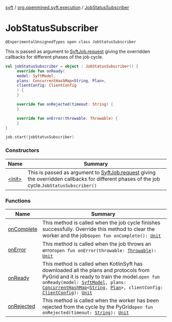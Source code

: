 [syft](../../index.md) / [org.openmined.syft.execution](../index.md) / [JobStatusSubscriber](./index.md)

# JobStatusSubscriber

`@ExperimentalUnsignedTypes open class JobStatusSubscriber`

This is passed as argument to [SyftJob.request](../-syft-job/request.md) giving the overridden callbacks for different phases of the job cycle.

``` kotlin
val jobStatusSubscriber = object : JobStatusSubscriber() {
     override fun onReady(
     model: SyftModel,
     plans: ConcurrentHashMap<String, Plan>,
     clientConfig: ClientConfig
     ) {
     }

     override fun onRejected(timeout: String) {
     }

     override fun onError(throwable: Throwable) {
     }
}

job.start(jobStatusSubscriber)
```

### Constructors

| Name | Summary |
|---|---|
| [&lt;init&gt;](-init-.md) | This is passed as argument to [SyftJob.request](../-syft-job/request.md) giving the overridden callbacks for different phases of the job cycle.`JobStatusSubscriber()` |

### Functions

| Name | Summary |
|---|---|
| [onComplete](on-complete.md) | This method is called when the job cycle finishes successfully. Override this method to clear the worker and the jobs`open fun onComplete(): `[`Unit`](https://kotlinlang.org/api/latest/jvm/stdlib/kotlin/-unit/index.html) |
| [onError](on-error.md) | This method is called when the job throws an error`open fun onError(throwable: `[`Throwable`](https://kotlinlang.org/api/latest/jvm/stdlib/kotlin/-throwable/index.html)`): `[`Unit`](https://kotlinlang.org/api/latest/jvm/stdlib/kotlin/-unit/index.html) |
| [onReady](on-ready.md) | This method is called when KotlinSyft has downloaded all the plans and protocols from PyGrid and it is ready to train the model.`open fun onReady(model: `[`SyftModel`](../../org.openmined.syft.proto/-syft-model/index.md)`, plans: `[`ConcurrentHashMap`](https://docs.oracle.com/javase/6/docs/api/java/util/concurrent/ConcurrentHashMap.html)`<`[`String`](https://kotlinlang.org/api/latest/jvm/stdlib/kotlin/-string/index.html)`, `[`Plan`](../-plan/index.md)`>, clientConfig: `[`ClientConfig`](../../org.openmined.syft.networking.datamodels/-client-config/index.md)`): `[`Unit`](https://kotlinlang.org/api/latest/jvm/stdlib/kotlin/-unit/index.html) |
| [onRejected](on-rejected.md) | This method is called when the worker has been rejected from the cycle by the PyGrid`open fun onRejected(timeout: `[`String`](https://kotlinlang.org/api/latest/jvm/stdlib/kotlin/-string/index.html)`): `[`Unit`](https://kotlinlang.org/api/latest/jvm/stdlib/kotlin/-unit/index.html) |
